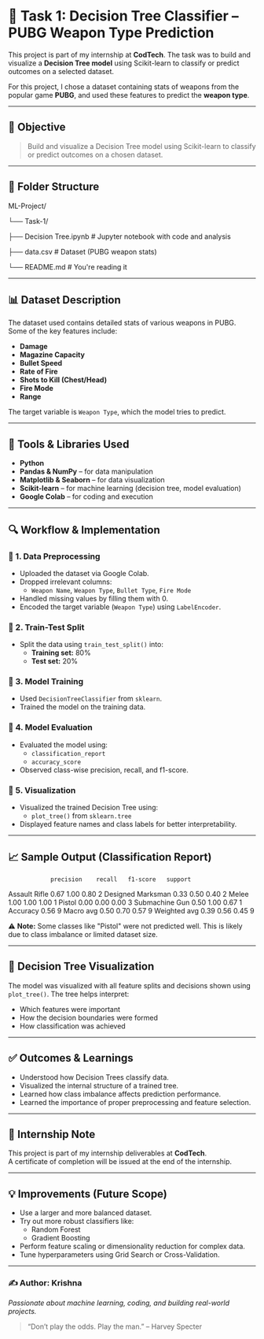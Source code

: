 # 🧠 Task 1: Decision Tree Classifier – PUBG Weapon Type Prediction

This project is part of my internship at **CodTech**. The task was to build and visualize a **Decision Tree model** using Scikit-learn to classify or predict outcomes on a selected dataset.

For this project, I chose a dataset containing stats of weapons from the popular game **PUBG**, and used these features to predict the **weapon type**.

---

## 📌 Objective

> Build and visualize a Decision Tree model using Scikit-learn to classify or predict outcomes on a chosen dataset.

---

## 📁 Folder Structure

ML-Project/

└── Task-1/

├── Decision Tree.ipynb # Jupyter notebook with code and analysis

├── data.csv # Dataset (PUBG weapon stats)

└── README.md # You're reading it

---

## 📊 Dataset Description

The dataset used contains detailed stats of various weapons in PUBG. Some of the key features include:

- **Damage**
- **Magazine Capacity**
- **Bullet Speed**
- **Rate of Fire**
- **Shots to Kill (Chest/Head)**
- **Fire Mode**
- **Range**

The target variable is `Weapon Type`, which the model tries to predict.

---

## 🔧 Tools & Libraries Used

- **Python**
- **Pandas & NumPy** – for data manipulation
- **Matplotlib & Seaborn** – for data visualization
- **Scikit-learn** – for machine learning (decision tree, model evaluation)
- **Google Colab** – for coding and execution

---

## 🔍 Workflow & Implementation

### 📌 1. Data Preprocessing
- Uploaded the dataset via Google Colab.
- Dropped irrelevant columns:
  - `Weapon Name`, `Weapon Type`, `Bullet Type`, `Fire Mode`
- Handled missing values by filling them with 0.
- Encoded the target variable (`Weapon Type`) using `LabelEncoder`.

### 📌 2. Train-Test Split
- Split the data using `train_test_split()` into:
  - **Training set:** 80%
  - **Test set:** 20%

### 📌 3. Model Training
- Used `DecisionTreeClassifier` from `sklearn`.
- Trained the model on the training data.

### 📌 4. Model Evaluation
- Evaluated the model using:
  - `classification_report`
  - `accuracy_score`
- Observed class-wise precision, recall, and f1-score.

### 📌 5. Visualization
- Visualized the trained Decision Tree using:
  - `plot_tree()` from `sklearn.tree`
- Displayed feature names and class labels for better interpretability.

---

## 📈 Sample Output (Classification Report)
                precision    recall   f1-score   support

Assault Rifle       0.67      1.00      0.80         2
Designed Marksman   0.33      0.50      0.40         2
Melee               1.00      1.00      1.00         1
Pistol              0.00      0.00      0.00         3
Submachine Gun      0.50      1.00      0.67         1
Accuracy                                0.56         9
Macro avg           0.50      0.70      0.57         9
Weighted avg        0.39      0.56      0.45         9


⚠️ **Note:** Some classes like "Pistol" were not predicted well. This is likely due to class imbalance or limited dataset size.

---

## 🌳 Decision Tree Visualization

The model was visualized with all feature splits and decisions shown using `plot_tree()`. The tree helps interpret:
- Which features were important
- How the decision boundaries were formed
- How classification was achieved

---

## ✅ Outcomes & Learnings

- Understood how Decision Trees classify data.
- Visualized the internal structure of a trained tree.
- Learned how class imbalance affects prediction performance.
- Learned the importance of proper preprocessing and feature selection.

---

## 📜 Internship Note

This project is part of my internship deliverables at **CodTech**.  
A certificate of completion will be issued at the end of the internship.

---

## 💡 Improvements (Future Scope)

- Use a larger and more balanced dataset.
- Try out more robust classifiers like:
  - Random Forest
  - Gradient Boosting
- Perform feature scaling or dimensionality reduction for complex data.
- Tune hyperparameters using Grid Search or Cross-Validation.

---

### ✍️ Author: Krishna  
_Passionate about machine learning, coding, and building real-world projects._

> “Don’t play the odds. Play the man.” – Harvey Specter

